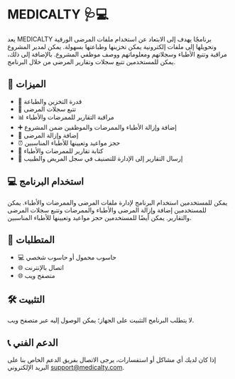 
# MEDICALTY 🩺💻

يعد MEDICALTY برنامجًا يهدف إلى الابتعاد عن استخدام ملفات المرضى الورقية وتحويلها إلى ملفات إلكترونية يمكن تخزينها وطباعتها بسهولة. يمكن لمدير المشروع مراقبة وتتبع الأطباء وسجلاتهم ومعلوماتهم ووصف موظفي المشروع. بالإضافة إلى ذلك، يمكن للمستخدمين تتبع سجلات وتقارير المرضى من خلال البرنامج.

## 🚀 الميزات

-   📂 قدرة التخزين والطباعة
-   📝 تتبع سجلات المرضى
-   📊 مراقبة التقارير للممرضات والأطباء
-   ➕ إضافة وإزالة الأطباء والممرضات والموظفين ضمن المشروع
-   👥 إضافة وإزالة المرضى
-   ⏰ حجز مواعيد وتعيينها للأطباء المناسبين
-   📝 كتابة تقارير للممرضات والأطباء
-   📧 إرسال التقارير إلى الإدارة للتصنيف في سجل المريض والطبيب

## 💻 استخدام البرنامج

يمكن للمستخدمين استخدام البرنامج لإدارة ملفات المرضى والممرضات والأطباء. يمكن للمستخدمين إضافة وإزالة المرضى والأطباء والممرضات وتتبع سجلات المرضى والتقارير. يمكن أيضًا للمستخدمين حجز مواعيد وتعيينها للأطباء المناسبين.

## 🔧 المتطلبات

-   💻 حاسوب محمول أو حاسوب شخصي
-   🌐 اتصال بالإنترنت
-   🌐 متصفح ويب

## 🛠️ التثبيت

لا يتطلب البرنامج التثبيت على الجهاز؛ يمكن الوصول إليه عبر متصفح ويب.

## 📞 الدعم الفني

إذا كان لديك أي مشاكل أو استفسارات، يرجى الاتصال بفريق الدعم الخاص بنا على البريد الإلكتروني [support@medicalty.com](mailto:support@medicalty.com).